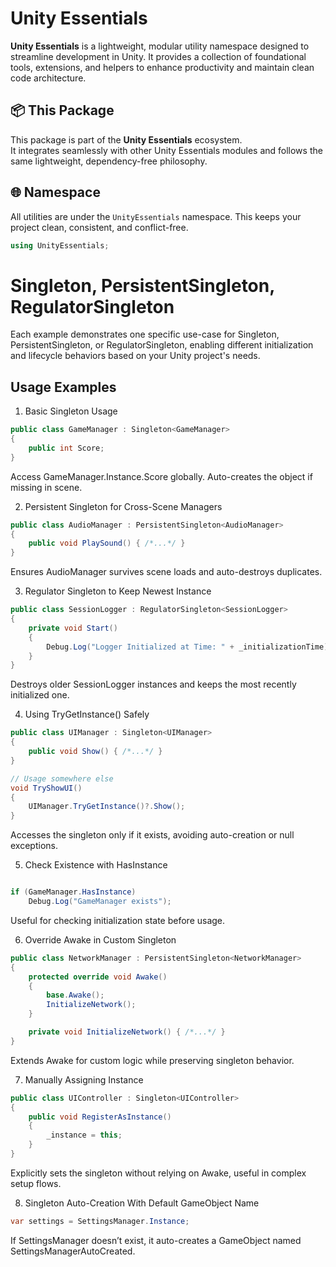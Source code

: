 # Unity Essentials

**Unity Essentials** is a lightweight, modular utility namespace designed to streamline development in Unity. 
It provides a collection of foundational tools, extensions, and helpers to enhance productivity and maintain clean code architecture.

## 📦 This Package

This package is part of the **Unity Essentials** ecosystem.  
It integrates seamlessly with other Unity Essentials modules and follows the same lightweight, dependency-free philosophy.

## 🌐 Namespace

All utilities are under the `UnityEssentials` namespace. This keeps your project clean, consistent, and conflict-free.

```csharp
using UnityEssentials;
```


# Singleton<T>, PersistentSingleton<T>, RegulatorSingleton<T>

Each example demonstrates one specific use-case for Singleton, PersistentSingleton, or RegulatorSingleton, enabling different initialization and lifecycle behaviors based on your Unity project's needs.

## Usage Examples

1. Basic Singleton Usage

```csharp
public class GameManager : Singleton<GameManager>
{
    public int Score;
}
```
Access GameManager.Instance.Score globally. Auto-creates the object if missing in scene.

2. Persistent Singleton for Cross-Scene Managers


```csharp
public class AudioManager : PersistentSingleton<AudioManager>
{
    public void PlaySound() { /*...*/ }
}
```
Ensures AudioManager survives scene loads and auto-destroys duplicates.

3. Regulator Singleton to Keep Newest Instance


```csharp
public class SessionLogger : RegulatorSingleton<SessionLogger>
{
    private void Start()
    {
        Debug.Log("Logger Initialized at Time: " + _initializationTime);
    }
}
```
Destroys older SessionLogger instances and keeps the most recently initialized one.

4. Using TryGetInstance() Safely


```csharp
public class UIManager : Singleton<UIManager>
{
    public void Show() { /*...*/ }
}

// Usage somewhere else
void TryShowUI()
{
    UIManager.TryGetInstance()?.Show();
}
```
Accesses the singleton only if it exists, avoiding auto-creation or null exceptions.

5. Check Existence with HasInstance

```csharp

if (GameManager.HasInstance)
    Debug.Log("GameManager exists");
```
Useful for checking initialization state before usage.

6. Override Awake in Custom Singleton


```csharp
public class NetworkManager : PersistentSingleton<NetworkManager>
{
    protected override void Awake()
    {
        base.Awake();
        InitializeNetwork();
    }

    private void InitializeNetwork() { /*...*/ }
}
```
Extends Awake for custom logic while preserving singleton behavior.

7. Manually Assigning Instance


```csharp
public class UIController : Singleton<UIController>
{
    public void RegisterAsInstance()
    {
        _instance = this;
    }
}
```
Explicitly sets the singleton without relying on Awake, useful in complex setup flows.

8. Singleton Auto-Creation With Default GameObject Name


```csharp
var settings = SettingsManager.Instance;
```
If SettingsManager doesn’t exist, it auto-creates a GameObject named SettingsManagerAutoCreated.

